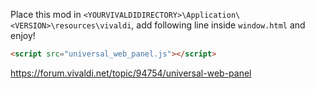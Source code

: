 Place this mod in `<YOURVIVALDIDIRECTORY>\Application\<VERSION>\resources\vivaldi`, add following line inside `window.html` and enjoy!
```html
<script src="universal_web_panel.js"></script>
```

https://forum.vivaldi.net/topic/94754/universal-web-panel